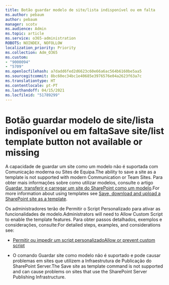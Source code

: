```yaml
---
title: Botão guardar modelo de site/lista indisponível ou em falta
ms.author: pebaum
author: pebaum
manager: scotv
ms.audience: Admin
ms.topic: article
ms.service: o365-administration
ROBOTS: NOINDEX, NOFOLLOW
localization_priority: Priority
ms.collection: Adm_O365
ms.custom:
- "9000094"
- "5709"
ms.openlocfilehash: a7dadd6fed2d6623c60e66a6ac564b6160be5aa5
ms.sourcegitcommit: 8bc60ec34bc1e40685e3976576e04a2623f63a7c
ms.translationtype: HT
ms.contentlocale: pt-PT
ms.lasthandoff: 04/15/2021
ms.locfileid: "51789299"
---
```

# <a name="save-sitelist-template-button-not-available-or-missing"></a><span data-ttu-id="0f53c-102">Botão guardar modelo de site/lista indisponível ou em falta</span><span class="sxs-lookup"><span data-stu-id="0f53c-102">Save site/list template button not available or missing</span></span>

<span data-ttu-id="0f53c-103">A capacidade de guardar um site como um modelo não é suportada com Comunicação moderna ou Sites de Equipa.</span><span class="sxs-lookup"><span data-stu-id="0f53c-103">The ability to save a site as a template is not supported with modern Communication or Team Sites.</span></span> <span data-ttu-id="0f53c-104">Para obter mais informações sobre como utilizar modelos, consulte o artigo [Guardar, transferir e carregar um site do SharePoint como um modelo](https://docs.microsoft.com/sharepoint/dev/general-development/save-download-and-upload-a-sharepoint-site-as-a-template).</span><span class="sxs-lookup"><span data-stu-id="0f53c-104">For more information about using templates see [Save, download and upload a SharePoint site as a template](https://docs.microsoft.com/sharepoint/dev/general-development/save-download-and-upload-a-sharepoint-site-as-a-template).</span></span>

<span data-ttu-id="0f53c-105">Os administradores terão de Permitir o Script Personalizado para ativar as funcionalidades de modelo.</span><span class="sxs-lookup"><span data-stu-id="0f53c-105">Administrators will need to Allow Custom Script to enable the template features.</span></span> <span data-ttu-id="0f53c-106">Para obter passos detalhados, exemplos e considerações, consulte:</span><span class="sxs-lookup"><span data-stu-id="0f53c-106">For detailed steps, examples, and considerations see:</span></span>

- [<span data-ttu-id="0f53c-107">Permitir ou impedir um script personalizado</span><span class="sxs-lookup"><span data-stu-id="0f53c-107">Allow or prevent custom script</span></span>](https://docs.microsoft.com/sharepoint/allow-or-prevent-custom-script)

- <span data-ttu-id="0f53c-108">O comando Guardar site como modelo não é suportado e pode causar problemas em sites que utilizem a Infraestrutura de Publicação do SharePoint Server.</span><span class="sxs-lookup"><span data-stu-id="0f53c-108">The Save site as template command is not supported and can cause problems on sites that use the SharePoint Server Publishing Infrastructure.</span></span>


